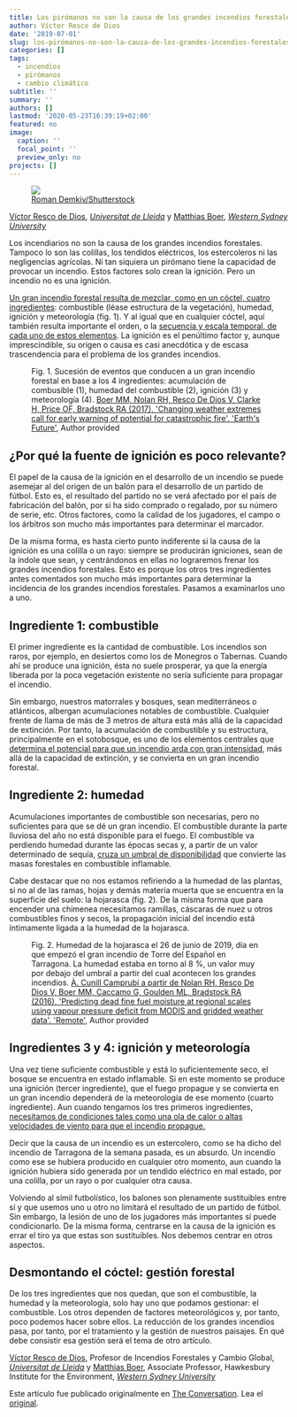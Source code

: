 ```yaml
---
title: Los pirómanos no son la causa de los grandes incendios forestales
author: Víctor Resco de Dios
date: '2019-07-01'
slug: los-pirómanos-no-son-la-causa-de-los-grandes-incendios-forestales
categories: []
tags:
  - incendios
  - pirómanos
  - cambio climático
subtitle: ''
summary: ''
authors: []
lastmod: '2020-05-23T16:39:19+02:00'
featured: no
image:
  caption: ''
  focal_point: ''
  preview_only: no
projects: []
---
```

  <figure>
    <img src="https://images.theconversation.com/files/282021/original/file-20190701-105168-3wvy57.jpg?ixlib=rb-1.1.0&rect=0%2C0%2C6016%2C4016&q=45&auto=format&w=754&fit=clip" />
      <figcaption>
        <span class="attribution"><a class="source" href="https://www.shutterstock.com/es/image-photo/burning-grass-field-shrubs-plants-burned-593861471?studio=1">Roman Demkiv/Shutterstock</a></span>
      </figcaption>
  </figure>

<span><a href="https://theconversation.com/profiles/victor-resco-de-dios-767249">Víctor Resco de Dios</a>, <em><a href="https://theconversation.com/institutions/universitat-de-lleida-3488">Universitat de Lleida</a></em> y <a href="https://theconversation.com/profiles/matthias-boer-1493">Matthias Boer</a>, <em><a href="https://theconversation.com/institutions/western-sydney-university-1092">Western Sydney University</a></em></span>

<p>Los incendiarios no son la causa de los grandes incendios forestales. Tampoco lo son las colillas, los tendidos eléctricos, los estercoleros ni las negligencias agrícolas. Ni tan siquiera un pirómano tiene la capacidad de provocar un incendio. Estos factores solo crean la ignición. Pero un incendio no es una ignición.</p>

<p><a href="https://onlinelibrary.wiley.com/doi/full/10.1111/j.1466-8238.2009.00512.x">Un gran incendio forestal resulta de mezclar, como en un cóctel, cuatro ingredientes</a>: combustible (léase estructura de la vegetación), humedad, ignición y meteorología (fig. 1). Y al igual que en cualquier cóctel, aquí también resulta importante el orden, o la <a href="https://iopscience.iop.org/article/10.1088/1748-9326/11/6/065002">secuencia y escala temporal, de cada uno de estos elementos</a>. La ignición es el penúltimo factor y, aunque imprescindible, su origen o causa es casi anecdótica y de escasa trascendencia para el problema de los grandes incendios.</p>

<figure class="align-center zoomable">
            <a href="https://images.theconversation.com/files/282009/original/file-20190701-105211-18lgloi.jpg?ixlib=rb-1.1.0&amp;q=45&amp;auto=format&amp;w=1000&amp;fit=clip"><img alt="" src="https://images.theconversation.com/files/282009/original/file-20190701-105211-18lgloi.jpg?ixlib=rb-1.1.0&amp;q=45&amp;auto=format&amp;w=754&amp;fit=clip" srcset="https://images.theconversation.com/files/282009/original/file-20190701-105211-18lgloi.jpg?ixlib=rb-1.1.0&amp;q=45&amp;auto=format&amp;w=600&amp;h=450&amp;fit=crop&amp;dpr=1 600w, https://images.theconversation.com/files/282009/original/file-20190701-105211-18lgloi.jpg?ixlib=rb-1.1.0&amp;q=30&amp;auto=format&amp;w=600&amp;h=450&amp;fit=crop&amp;dpr=2 1200w, https://images.theconversation.com/files/282009/original/file-20190701-105211-18lgloi.jpg?ixlib=rb-1.1.0&amp;q=15&amp;auto=format&amp;w=600&amp;h=450&amp;fit=crop&amp;dpr=3 1800w, https://images.theconversation.com/files/282009/original/file-20190701-105211-18lgloi.jpg?ixlib=rb-1.1.0&amp;q=45&amp;auto=format&amp;w=754&amp;h=566&amp;fit=crop&amp;dpr=1 754w, https://images.theconversation.com/files/282009/original/file-20190701-105211-18lgloi.jpg?ixlib=rb-1.1.0&amp;q=30&amp;auto=format&amp;w=754&amp;h=566&amp;fit=crop&amp;dpr=2 1508w, https://images.theconversation.com/files/282009/original/file-20190701-105211-18lgloi.jpg?ixlib=rb-1.1.0&amp;q=15&amp;auto=format&amp;w=754&amp;h=566&amp;fit=crop&amp;dpr=3 2262w" sizes="(min-width: 1466px) 754px, (max-width: 599px) 100vw, (min-width: 600px) 600px, 237px"></a>
            <figcaption>
              <span class="caption">Fig. 1. Sucesión de eventos que conducen a un gran incendio forestal en base a los 4 ingredientes: acumulación de combusible (1), humedad del combustible (2), ignición (3) y meteorología (4).</span>
              <span class="attribution"><a class="source" href="https://agupubs.onlinelibrary.wiley.com/doi/pdf/10.1002/2017EF000657">Boer MM, Nolan RH, Resco De Dios V, Clarke H, Price OF, Bradstock RA (2017), 'Changing weather extremes call for early warning of potential for catastrophic fire'. 'Earth's Future'</a>, <span class="license">Author provided</span></span>
            </figcaption>
          </figure>

<h2>¿Por qué la fuente de ignición es poco relevante?</h2>

<p>El papel de la causa de la ignición en el desarrollo de un incendio se puede asemejar al del origen de un balón para el desarrollo de un partido de fútbol. Esto es, el resultado del partido no se verá afectado por el país de fabricación del balón, por si ha sido comprado o regalado, por su número de serie, etc. Otros factores, como la calidad de los jugadores, el campo o los árbitros son mucho más importantes para determinar el marcador. </p>

<p>De la misma forma, es hasta cierto punto indiferente si la causa de la ignición es una colilla o un rayo: siempre se producirán igniciones, sean de la índole que sean, y centrándonos en ellas no lograremos frenar los grandes incendios forestales. Esto es porque los otros tres ingredientes antes comentados son mucho más importantes para determinar la incidencia de los grandes incendios forestales. Pasamos a examinarlos uno a uno.</p>

<h2>Ingrediente 1: combustible</h2>

<p>El primer ingrediente es la cantidad de combustible. Los incendios son raros, por ejemplo, en desiertos como los de Monegros o Tabernas. Cuando ahí se produce una ignición, ésta no suele prosperar, ya que la energía liberada por la poca vegetación existente no sería suficiente para propagar el incendio. </p>

<p>Sin embargo, nuestros matorrales y bosques, sean mediterráneos o atlánticos, albergan acumulaciones notables de combustible. Cualquier frente de llama de más de 3 metros de altura está más allá de la capacidad de extinción. Por tanto, la acumulación de combustible y su estructura, principalmente en el sotobosque, es uno de los elementos centrales que <a href="https://link.springer.com/referenceworkentry/10.1007/978-3-319-51727-8_52-1">determina el potencial para que un incendio arda con gran intensidad</a>, más allá de la capacidad de extinción, y se convierta en un gran incendio forestal.</p>

<h2>Ingrediente 2: humedad</h2>

<p>Acumulaciones importantes de combustible son necesarias, pero no suficientes para que se dé un gran incendio. El combustible durante la parte lluviosa del año no está disponible para el fuego. El combustible va perdiendo humedad durante las épocas secas y, a partir de un valor determinado de sequía, <a href="https://agupubs.onlinelibrary.wiley.com/doi/full/10.1002/2016GL068614">cruza un umbral de disponibilidad</a> que convierte las masas forestales en combustible inflamable.</p>

<p>Cabe destacar que no nos estamos refiriendo a la humedad de las plantas, si no al de las ramas, hojas y demás materia muerta que se encuentra en la superficie del suelo: la hojarasca (fig. 2). De la misma forma que para encender una chimenea necesitamos ramillas, cáscaras de nuez u otros combustibles finos y secos, la propagación inicial del incendio está íntimamente ligada a la humedad de la hojarasca. </p>

<figure class="align-center zoomable">
            <a href="https://images.theconversation.com/files/282035/original/file-20190701-105187-z45vue.jpeg?ixlib=rb-1.1.0&amp;q=45&amp;auto=format&amp;w=1000&amp;fit=clip"><img alt="" src="https://images.theconversation.com/files/282035/original/file-20190701-105187-z45vue.jpeg?ixlib=rb-1.1.0&amp;q=45&amp;auto=format&amp;w=754&amp;fit=clip" srcset="https://images.theconversation.com/files/282035/original/file-20190701-105187-z45vue.jpeg?ixlib=rb-1.1.0&amp;q=45&amp;auto=format&amp;w=600&amp;h=359&amp;fit=crop&amp;dpr=1 600w, https://images.theconversation.com/files/282035/original/file-20190701-105187-z45vue.jpeg?ixlib=rb-1.1.0&amp;q=30&amp;auto=format&amp;w=600&amp;h=359&amp;fit=crop&amp;dpr=2 1200w, https://images.theconversation.com/files/282035/original/file-20190701-105187-z45vue.jpeg?ixlib=rb-1.1.0&amp;q=15&amp;auto=format&amp;w=600&amp;h=359&amp;fit=crop&amp;dpr=3 1800w, https://images.theconversation.com/files/282035/original/file-20190701-105187-z45vue.jpeg?ixlib=rb-1.1.0&amp;q=45&amp;auto=format&amp;w=754&amp;h=451&amp;fit=crop&amp;dpr=1 754w, https://images.theconversation.com/files/282035/original/file-20190701-105187-z45vue.jpeg?ixlib=rb-1.1.0&amp;q=30&amp;auto=format&amp;w=754&amp;h=451&amp;fit=crop&amp;dpr=2 1508w, https://images.theconversation.com/files/282035/original/file-20190701-105187-z45vue.jpeg?ixlib=rb-1.1.0&amp;q=15&amp;auto=format&amp;w=754&amp;h=451&amp;fit=crop&amp;dpr=3 2262w" sizes="(min-width: 1466px) 754px, (max-width: 599px) 100vw, (min-width: 600px) 600px, 237px"></a>
            <figcaption>
              <span class="caption">Fig. 2. Humedad de la hojarasca el 26 de junio de 2019, día en que empezó el gran incendio de Torre del Español en Tarragona. La humedad estaba en torno al 8 %, un valor muy por debajo del umbral a partir del cual acontecen los grandes incendios.</span>
              <span class="attribution"><a class="source" href="https://fuelmvpd.github.io/index.html">À. Cunill Camprubí a partir de Nolan RH, Resco De Dios V, Boer MM, Caccamo G, Goulden ML, Bradstock RA (2016), 'Predicting dead fine fuel moisture at regional scales using vapour pressure deficit from MODIS and gridded weather data'. 'Remote'</a>, <span class="license">Author provided</span></span>
            </figcaption>
          </figure>

<h2>Ingredientes 3 y 4: ignición y meteorología</h2>

<p>Una vez tiene suficiente combustible y está lo suficientemente seco, el bosque se encuentra en estado inflamable. Si en este momento se produce una ignición (tercer ingrediente), que el fuego propague y se convierta en un gran incendio dependerá de la meteorología de ese momento (cuarto ingrediente). Aun cuando tengamos los tres primeros ingredientes, <a href="https://agupubs.onlinelibrary.wiley.com/doi/full/10.1002/2017EF000657">necesitamos de condiciones tales como una ola de calor o altas velocidades de viento para que el incendio propague.</a> </p>

<p>Decir que la causa de un incendio es un estercolero, como se ha dicho del incendio de Tarragona de la semana pasada, es un absurdo. Un incendio como ese se hubiera producido en cualquier otro momento, aun cuando la ignición hubiera sido generada por un tendido eléctrico en mal estado, por una colilla, por un rayo o por cualquier otra causa. </p>

<p>Volviendo al símil futbolístico, los balones son plenamente sustituibles entre sí y que usemos uno u otro no limitará el resultado de un partido de fútbol. Sin embargo, la lesión de uno de los jugadores más importantes sí puede condicionarlo. De la misma forma, centrarse en la causa de la ignición es errar el tiro ya que estas son sustituibles. Nos debemos centrar en otros aspectos. </p>

<h2>Desmontando el cóctel: gestión forestal</h2>

<p>De los tres ingredientes que nos quedan, que son el combustible, la humedad y la meteorología, solo hay uno que podamos gestionar: el combustible. Los otros dependen de factores meteorológicos y, por tanto, poco podemos hacer sobre ellos. La reducción de los grandes incendios pasa, por tanto, por el tratamiento y la gestión de nuestros paisajes. En qué debe consistir esa gestión será el tema de otro artículo.<!-- Below is The Conversation's page counter tag. Please DO NOT REMOVE. --><img src="https://counter.theconversation.com/content/119609/count.gif?distributor=republish-lightbox-basic" alt="The Conversation" width="1" height="1" style="border: none !important; box-shadow: none !important; margin: 0 !important; max-height: 1px !important; max-width: 1px !important; min-height: 1px !important; min-width: 1px !important; opacity: 0 !important; outline: none !important; padding: 0 !important; text-shadow: none !important" /><!-- Fin del código. Si no ve ningún código arriba, por favor, obtenga el nuevo código de la pestaña Avanzado después de hacer clic en el botón de republicar. El contador de páginas no recoge ningún dato personal. Más información: http://theconversation.com/es/republishing-guidelines --></p>

<p><span><a href="https://theconversation.com/profiles/victor-resco-de-dios-767249">Víctor Resco de Dios</a>, Profesor de Incendios Forestales y Cambio Global, <em><a href="https://theconversation.com/institutions/universitat-de-lleida-3488">Universitat de Lleida</a></em> y <a href="https://theconversation.com/profiles/matthias-boer-1493">Matthias Boer</a>, Associate Professor, Hawkesbury Institute for the Environment, <em><a href="https://theconversation.com/institutions/western-sydney-university-1092">Western Sydney University</a></em></span></p>

<p>Este artículo fue publicado originalmente en  <a href="https://theconversation.com">The Conversation</a>. Lea el <a href="https://theconversation.com/los-piromanos-no-son-la-causa-de-los-grandes-incendios-forestales-119609">original</a>.</p>

